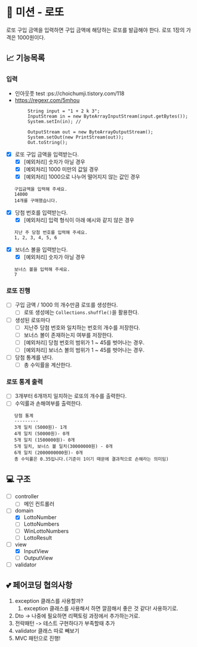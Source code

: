 # 🚀 미션 - 로또

로또 구입 금액을 입력하면 구입 금액에 해당하는 로또를 발급해야 한다. 로또 1장의 가격은 1000원이다.

## 📈 기능목록

### 입력

- 인아웃풋 test :ps://choichumji.tistory.com/118
- https://regexr.com/5mhou

```text
        String input = "1 + 2 k 3";
        InputStream in = new ByteArrayInputStream(input.getBytes());
        System.setIn(in); // 
        
        OutputStream out = new ByteArrayOutputStream();
        System.setOut(new PrintStream(out));
        Out.toString();
```

- [x] 로또 구입 금액을 입력받는다.
    - [x] [예외처리] 숫자가 아닐 경우
    - [x] [예외처리] 1000 미만의 값일 경우
    - [x] [예외처리] 1000으로 나누어 떨어지지 않는 값인 경우

```text
   구입금액을 입력해 주세요.
   14000
   14개를 구매했습니다.
```

- [x] 당첨 번호를 입력받는다.
    - [x] [예외처리] 입력 형식이 아래 예시와 같지 않은 경우

```text
   지난 주 당첨 번호를 입력해 주세요.
   1, 2, 3, 4, 5, 6
```

- [x] 보너스 볼을 입력받는다.
    - [x] [예외처리] 숫자가 아닐 경우

```text
   보너스 볼을 입력해 주세요.
   7
```

### 로또 진행

- [ ] 구입 금액 / 1000 의 개수만큼 로또를 생성한다.
    - [ ] 로또 생성에는 `Collections.shuffle()`을 활용한다.
- [ ] 생성된 로또마다
    - [ ] 지난주 당첨 번호와 일치하는 번호의 개수를 저장한다.
    - [ ] 보너스 볼이 존재하는지 여부를 저장한다.
    - [ ] [예외처리] 당첨 번호의 범위가 1 ~ 45를 벗어나는 경우.
    - [ ] [예외처리] 보너스 볼의 범위가 1 ~ 45를 벗어나는 경우.
- [ ] 당첨 통계를 낸다.
    - [ ] 총 수익률을 계산한다.

### 로또 통계 출력

- [ ] 3개부터 6개까지 일치하는 로또의 개수를 출력한다.
- [ ] 수익률과 손해여부를 출력한다.

```text
   당첨 통계
   ---------
   3개 일치 (5000원)- 1개
   4개 일치 (50000원)- 0개
   5개 일치 (1500000원)- 0개
   5개 일치, 보너스 볼 일치(30000000원) - 0개
   6개 일치 (2000000000원)- 0개
   총 수익률은 0.35입니다.(기준이 1이기 때문에 결과적으로 손해라는 의미임)
```

## 💻 구조

- [ ] controller
  - [ ] 메인 컨트롤러
- [ ] domain
  - [x] LottoNumber
  - [ ] LottoNumbers
  - [ ] WinLottoNumbers
  - [ ] LottoResult
- [ ] view
  - [x] InputView
  - [ ] OutputView
- [ ] validator

## 💕 페어코딩 협의사항

1. exception 클래스를 사용할까?
    1. exception 클래스를 사용해서 하면 깔끔해서 좋은 것 같다! 사용하기로.
2. Dto -> 나중에 필요하면 리팩토링 과정에서 추가하는거로.
3. 전략패턴 -> 테스트 구현하다가 부족할때 추가
4. validator 클래스 따로 빼보기
5. MVC 패턴으로 진행!
